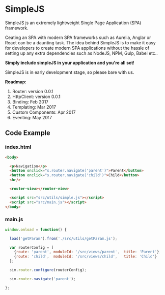 # SimpleJS
SimpleJS js an extremely lightweight Single Page Application (SPA) framework.

Ceating an SPA with modern SPA frameworks such as Aurelia, Anglar or React can be a daunting task.
The idea behind SimpleJS is to make it easy for developers to create modern SPA applications without the hassle of setting up any extra dependencies such as NodeJS, NPM, Gulp, Babel etc..

<b>Simply include simpleJS in your application and you're all set!</b>

SimpleJS is in early development stage, so please bare with us.

<b>Roadmap:</b><br>
1. Router: version 0.0.1<br>
2. HttpClient: version 0.0.1<br>
3. Binding: Feb 2017<br>
4. Templating: Mar 2017<br>
5. Custom Components: Apr 2017<br>
6. Eventing: May 2017

## Code Example

### index.html
```html
<body>

  <p>Navigation</p>
  <button onclick="s.router.navigate('parent')">Parent</button>
  <button onclick="s.router.navigate('child')">Child</button>
  <hr/>

  <router-view></router-view>

  <script src="src/utils/simple.js"></script>
  <script src="src/main.js"></script>
</body>

```

### main.js
```js
window.onload = function() {

  load('getParam').from('./src/utils/getParam.js');

  var routerConfig = [
    {route: 'parent', moduleId: '/src/views/parent',  title: 'Parent'},
    {route: 'child',  moduleId: '/src/views/child',   title: 'Child'}
  ];

  sim.router.configure(routerConfig);

  sim.router.navigate('parent');

};
```
